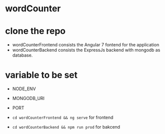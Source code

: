 # wordCounter

# clone the repo
- wordCounterFrontend consists the Angular 7 fontend for the application
- wordCounterBackend consists the ExpressJs backend with mongodb as database.


# variable to be set
- NODE_ENV
- MONGODB_URI
- PORT

- ```cd wordCounterFrontend && ng serve``` for frontend
- ```cd wordCounterBackend && npm run prod``` for bakcend
